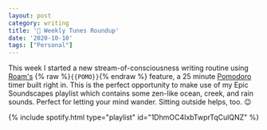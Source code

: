 ```yaml
---
layout: post
category: writing
title: '🎵 Weekly Tunes Roundup'
date: '2020-10-10'
tags: ["Personal"]
---
```


This week I started a new stream-of-consciousness writing routine using [Roam's](https://roamresearch.com/) {% raw %}`{{POMO}}`{% endraw %} feature, a 25 minute [Pomodoro](https://en.wikipedia.org/wiki/Pomodoro_Technique) timer built right in. This is the perfect opportunity to make use of my Epic Soundscapes playlist which contains some zen-like ocean, creek, and rain sounds. Perfect for letting your mind wander. Sitting outside helps, too. 😉

{% include spotify.html type="playlist" id="1DhmOC4IxbTwprTqCulQNZ" %}